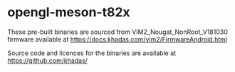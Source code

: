 # opengl-meson-t82x

These pre-built binaries are sourced from VIM2_Nougat_NonRoot_V181030 firmware available at https://docs.khadas.com/vim2/FirmwareAndroid.html

Source code and licences for the binaries are available at https://github.com/khadas/
